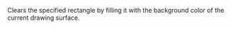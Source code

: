 Clears the specified rectangle by filling it with the background color of the current drawing surface.